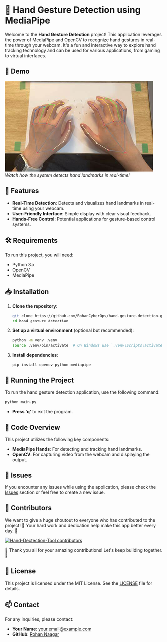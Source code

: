 
# 🤚 Hand Gesture Detection using MediaPipe

Welcome to the **Hand Gesture Detection** project! This application leverages the power of MediaPipe and OpenCV to recognize hand gestures in real-time through your webcam. It's a fun and interactive way to explore hand tracking technology and can be used for various applications, from gaming to virtual interfaces.

## 📸 Demo

![Demo of Hand Gesture Detection](assets/OIP.jpeg)  
*Watch how the system detects hand landmarks in real-time!*

## 🚀 Features

- **Real-Time Detection**: Detects and visualizes hand landmarks in real-time using your webcam.
- **User-Friendly Interface**: Simple display with clear visual feedback.
- **Hands-Free Control**: Potential applications for gesture-based control systems.

## 🛠️ Requirements

To run this project, you will need:

- Python 3.x
- OpenCV
- MediaPipe

## 📥 Installation

1. **Clone the repository**:

   ```bash
   git clone https://github.com/RohanCyberOps/hand-gesture-detection.git
   cd hand-gesture-detection
   ```

2. **Set up a virtual environment** (optional but recommended):

   ```bash
   python -m venv .venv
   source .venv/bin/activate  # On Windows use `.venv\Scripts\activate`
   ```

3. **Install dependencies**:

   ```bash
   pip install opencv-python mediapipe
   ```

## 🚀 Running the Project

To run the hand gesture detection application, use the following command:

```bash
python main.py
```

- **Press 'q'** to exit the program.

## 🎨 Code Overview

This project utilizes the following key components:

- **MediaPipe Hands**: For detecting and tracking hand landmarks.
- **OpenCV**: For capturing video from the webcam and displaying the output.


## 🐛 Issues

If you encounter any issues while using the application, please check the [Issues](https://github.com/RohanCyberOps/hand-gesture-detection/issues) section or feel free to create a new issue.

## 🌟 Contributors

We want to give a huge shoutout to everyone who has contributed to the project! 🙌 Your hard work and dedication help make this app better every day. 💪

<a href="https://github.com/Rohancyberops/Hand-Dectection-Tool/graphs/contributors">
  <img alt="Hand-Dectection-Tool contributors" height='48' src="https://contrib.rocks/image?repo=RohanCyberOps/Hand-Dectection-Tool&columns=24" />
</a>

🎉 Thank you all for your amazing contributions! Let's keep building together. 🚀


## 📄 License

This project is licensed under the MIT License. See the [LICENSE](LICENSE) file for details.

## 📫 Contact

For any inquiries, please contact:

- **Your Name**: [your.email@example.com](mailto:your.email@example.com)
- **GitHub**: [Rohan Naagar](https://github.com/RohanCyberOps)

